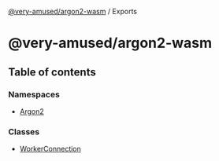 [@very-amused/argon2-wasm](README.md) / Exports

# @very-amused/argon2-wasm

## Table of contents

### Namespaces

- [Argon2](modules/argon2.md)

### Classes

- [WorkerConnection](classes/workerconnection.md)
